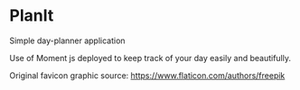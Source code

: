 # PlanIt
Simple day-planner application

Use of Moment js deployed to keep track of your day easily and beautifully.



Original favicon graphic source: https://www.flaticon.com/authors/freepik
